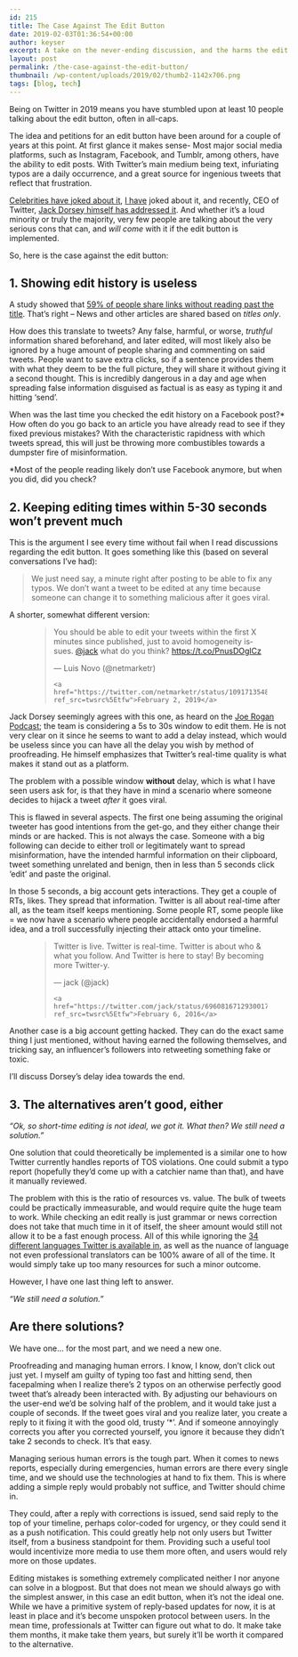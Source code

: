 ```yaml
---
id: 215
title: The Case Against The Edit Button
date: 2019-02-03T01:36:54+00:00
author: keyser
excerpt: A take on the never-ending discussion, and the harms the edit button can bring.
layout: post
permalink: /the-case-against-the-edit-button/
thumbnail: /wp-content/uploads/2019/02/thumb2-1142x706.png
tags: [blog, tech]
---
```

Being on Twitter in 2019 means you have stumbled upon at least 10 people talking about the edit button, often in all-caps.

The idea and petitions for an edit button have been around for a couple of years at this point. At first glance it makes sense- Most major social media platforms, such as Instagram, Facebook, and Tumblr, among others, have the ability to edit posts. With Twitter&#8217;s main medium being text, infuriating typos are a daily occurrence, and a great source for ingenious tweets that reflect that frustration.

[Celebrities have joked about it](https://twitter.com/KimKardashian/status/1006691477471125504), [I have](https://twitter.com/whereskeyser/status/1038696690629402624) joked about it, and recently, CEO of Twitter, [Jack Dorsey himself has addressed it](%5B%3Chttps://www.youtube.com/watch?v=_mP9OmOFxc4&feature=youtu.be&t=4026%3E%5D(%3Chttps://www.youtube.com/watch?v=_mP9OmOFxc4&feature=youtu.be&t=4026%3E)). And whether it&#8217;s a loud minority or truly the majority, very few people are talking about the very serious cons that can, and _will come_ with it if the edit button is implemented.

So, here is the case against the edit button:

## **1. Showing edit history is useless**

A study showed that [59% of people share links without reading past the title](https://www.washingtonpost.com/news/the-intersect/wp/2016/06/16/six-in-10-of-you-will-share-this-link-without-reading-it-according-to-a-new-and-depressing-study/). That&#8217;s right &#8211; News and other articles are shared based on _titles only_.

How does this translate to tweets? Any false, harmful, or worse, _truthful_ information shared beforehand, and later edited, will most likely also be ignored by a huge amount of people sharing and commenting on said tweets. People want to save extra clicks, so if a sentence provides them with what they deem to be the full picture, they will share it without giving it a second thought. This is incredibly dangerous in a day and age when spreading false information disguised as factual is as easy as typing it and hitting &#8216;send&#8217;.

When was the last time you checked the edit history on a Facebook post?* How often do you go back to an article you have already read to see if they fixed previous mistakes? With the characteristic rapidness with which tweets spread, this will just be throwing more combustibles towards a dumpster fire of misinformation.

*Most of the people reading likely don&#8217;t use Facebook anymore, but when you did, did you check?

## **2. Keeping editing times within 5-30 seconds won&#8217;t prevent much**

This is the argument I see every time without fail when I read discussions regarding the edit button. It goes something like this (based on several conversations I&#8217;ve had):

<blockquote class="wp-block-quote">
  <p>
    We just need say, a minute right after posting to be able to fix any typos. We don&#8217;t want a tweet to be edited at any time because someone can change it to something malicious after it goes viral.
  </p>
</blockquote>

A shorter, somewhat different version:<figure class="wp-block-embed-twitter wp-block-embed is-type-rich is-provider-twitter">

<div class="wp-block-embed__wrapper">
  <blockquote class="twitter-tweet" data-width="500" data-dnt="true">
    <p lang="en" dir="ltr">
      You should be able to edit your tweets within the first X minutes since published, just to avoid homogeneity issues. <a href="https://twitter.com/jack?ref_src=twsrc%5Etfw">@jack</a> what do you think? <a href="https://t.co/PnusDOglCz">https://t.co/PnusDOglCz</a>
    </p>&mdash; Luis Novo (@netmarketr) 
    
    <a href="https://twitter.com/netmarketr/status/1091713548412166145?ref_src=twsrc%5Etfw">February 2, 2019</a>
  </blockquote>
</div></figure> 

Jack Dorsey seemingly agrees with this one, as heard on the [Joe Rogan Podcast](https://youtu.be/_mP9OmOFxc4?t=4839); the team is considering a 5s to 30s window to edit them. He is not very clear on it since he seems to want to add a delay instead, which would be useless since you can have all the delay you wish by method of proofreading. He himself emphasizes that Twitter&#8217;s real-time quality is what makes it stand out as a platform.

The problem with a possible window **without** delay, which is what I have seen users ask for, is that they have in mind a scenario where someone decides to hijack a tweet _after_ it goes viral.

This is flawed in several aspects. The first one being assuming the original tweeter has good intentions from the get-go, and they either change their minds or are hacked. This is not always the case. Someone with a big following can decide to either troll or legitimately want to spread misinformation, have the intended harmful information on their clipboard, tweet something unrelated and benign, then in less than 5 seconds click &#8216;edit&#8217; and paste the original.

In those 5 seconds, a big account gets interactions. They get a couple of RTs, likes. They spread that information. Twitter is all about real-time after all, as the team itself keeps mentioning. Some people RT, some people like = we now have a scenario where people accidentally endorsed a harmful idea, and a troll successfully injecting their attack onto your timeline.<figure class="wp-block-embed-twitter wp-block-embed is-type-rich is-provider-twitter">

<div class="wp-block-embed__wrapper">
  <blockquote class="twitter-tweet" data-width="500" data-dnt="true">
    <p lang="en" dir="ltr">
      Twitter is live. Twitter is real-time. Twitter is about who & what you follow. And Twitter is here to stay! By becoming more Twitter-y.
    </p>&mdash; jack (@jack) 
    
    <a href="https://twitter.com/jack/status/696081671293001728?ref_src=twsrc%5Etfw">February 6, 2016</a>
  </blockquote>
</div></figure> 

Another case is a big account getting hacked. They can do the exact same thing I just mentioned, without having earned the following themselves, and tricking say, an influencer&#8217;s followers into retweeting something fake or toxic.

I&#8217;ll discuss Dorsey&#8217;s delay idea towards the end.

## **3. The alternatives aren&#8217;t good, either**

_&#8220;Ok, so short-time editing is not ideal, we got it. What then? We still need a solution.&#8221;_

One solution that could theoretically be implemented is a similar one to how Twitter currently handles reports of TOS violations. One could submit a typo report (hopefully they&#8217;d come up with a catchier name than that), and have it manually reviewed.

The problem with this is the ratio of resources vs. value. The bulk of tweets could be practically immeasurable, and would require quite the huge team to work. While checking an edit really is just grammar or news correction does not take that much time in it of itself, the sheer amount would still not allow it to be a fast enough process. All of this while ignoring the [34 different languages Twitter is available in](https://developer.twitter.com/en/docs/twitter-for-websites/twitter-for-websites-supported-languages/overview.html), as well as the nuance of language not even professional translators can be 100% aware of all of the time. It would simply take up too many resources for such a minor outcome.

However, I have one last thing left to answer.

_&#8220;We still need a solution.&#8221;_

## Are there solutions?

We have one&#8230; for the most part, and we need a new one.

Proofreading and managing human errors. I know, I know, don&#8217;t click out just yet. I myself am guilty of typing too fast and hitting send, then facepalming when I realize there&#8217;s 2 typos on an otherwise perfectly good tweet that&#8217;s already been interacted with. By adjusting our behaviours on the user-end we&#8217;d be solving half of the problem, and it would take just a couple of seconds. If the tweet goes viral and you realize later, you create a reply to it fixing it with the good old, trusty &#8216;*&#8217;. And if someone annoyingly corrects you after you corrected yourself, you ignore it because they didn&#8217;t take 2 seconds to check. It&#8217;s that easy.

Managing serious human errors is the tough part. When it comes to news reports, especially during emergencies, human errors are there every single time, and we should use the technologies at hand to fix them. This is where adding a simple reply would probably not suffice, and Twitter should chime in.

They could, after a reply with corrections is issued, send said reply to the top of your timeline, perhaps color-coded for urgency, or they could send it as a push notification. This could greatly help not only users but Twitter itself, from a business standpoint for them. Providing such a useful tool would incentivize more media to use them more often, and users would rely more on those updates.

Editing mistakes is something extremely complicated neither I nor anyone can solve in a blogpost. But that does not mean we should always go with the simplest answer, in this case an edit button, when it&#8217;s not the ideal one. While we have a primitive system of reply-based updates for now, it is at least in place and it&#8217;s become unspoken protocol between users. In the mean time, professionals at Twitter can figure out what to do. It make take them months, it make take them years, but surely it&#8217;ll be worth it compared to the alternative.